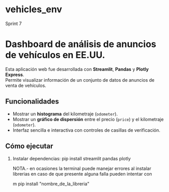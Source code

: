 # vehicles_env
Sprint 7

# Dashboard de análisis de anuncios de vehículos en EE.UU.

Esta aplicación web fue desarrollada con **Streamlit**, **Pandas** y **Plotly Express**.  
Permite visualizar información de un conjunto de datos de anuncios de venta de vehículos.

## Funcionalidades
- Mostrar un **histograma** del kilometraje (`odometer`).
- Mostrar un **gráfico de dispersión** entre el precio (`price`) y el kilometraje (`odometer`).
- Interfaz sencilla e interactiva con controles de casillas de verificación.

## Cómo ejecutar
1. Instalar dependencias:
   pip install streamlit pandas plotly

   NOTA.- en ocasiones la terminal puede manejar errores al instalar librerias en caso de que presente alguna falla pueden intentar con

   m pip install "nombre_de_la_libreria"